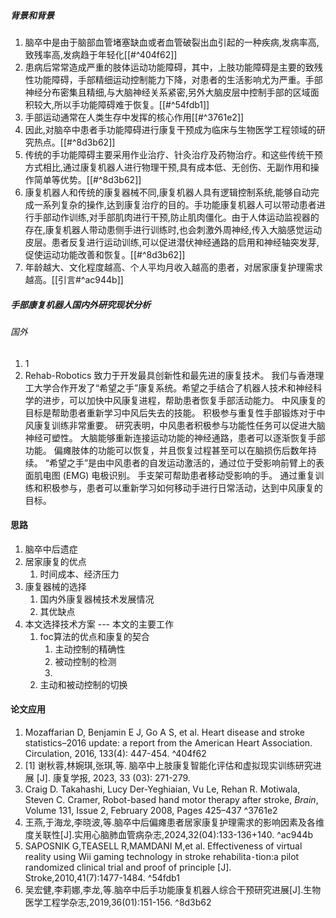 ##### 背景和背景
1. 脑卒中是由于脑部血管堵塞缺血或者血管破裂出血引起的一种疾病,发病率高,致残率高,发病趋于年轻化[[#^404f62]]
2. 患病后常常造成严重的肢体运动功能障碍，其中，上肢功能障碍是主要的致残性功能障碍，手部精细运动控制能力下降，对患者的生活影响尤为严重。手部神经分布密集且精细,与大脑神经关系紧密,另外大脑皮层中控制手部的区域面积较大,所以手功能障碍难于恢复。[[#^54fdb1]]
3. 手部运动通常在人类生存中发挥的核心作用[[#^3761e2]]
4. 因此,对脑卒中患者手功能障碍进行康复干预成为临床与生物医学工程领域的研究热点。[[#^8d3b62]]
5. 传统的手功能障碍主要采用作业治疗、针灸治疗及药物治疗。和这些传统干预方式相比,通过康复机器人进行物理干预,具有成本低、无创伤、无副作用和操作简单等优势。[[#^8d3b62]]
6. 康复机器人和传统的康复器械不同,康复机器人具有逻辑控制系统,能够自动完成一系列复杂的操作,达到康复治疗的目的。手功能康复机器人可以带动患者进行手部动作训练,对手部肌肉进行干预,防止肌肉僵化。由于人体运动监视器的存在,康复机器人带动患侧手进行训练时,也会刺激外周神经,传入大脑感觉运动皮层。患者反复进行运动训练,可以促进潜伏神经通路的启用和神经轴突发芽,促使运动功能改善和恢复。[[#^8d3b62]]
7. 年龄越大、文化程度越高、个人平均月收入越高的患者，对居家康复护理需求越高。[[引言#^ac944b]]
##### 手部康复机器人国内外研究现状分析
###### 国外
1. 1
2. Rehab-Robotics 致力于开发最具创新性和最先进的康复技术。 我们与香港理工大学合作开发了“希望之手”康复系统。希望之手结合了机器人技术和神经科学的进步，可以加快中风康复进程，帮助患者恢复手部活动能力。 中风康复的目标是帮助患者重新学习中风后失去的技能。 积极参与重复性手部锻炼对于中风康复训练非常重要。 研究表明，中风患者积极参与功能性任务可以促进大脑神经可塑性。 大脑能够重新连接运动功能的神经通路，患者可以逐渐恢复手部功能。 偏瘫肢体的功能可以恢复，并且恢复过程甚至可以在脑损伤后数年持续。 “希望之手”是由中风患者的自发运动激活的，通过位于受影响前臂上的表面肌电图 (EMG) 电极识别。 手支架可帮助患者移动受影响的手。 通过重复训练和积极参与，患者可以重新学习如何移动手进行日常活动，达到中风康复的目标。

#### 思路
1. 脑卒中后遗症
2. 居家康复的优点
	1. 时间成本、经济压力
3. 康复器械的选择
	1. 国内外康复器械技术发展情况
	2. 其优缺点
4. 本文选择技术方案  --- 本文的主要工作
	1. foc算法的优点和康复的契合
		1. 主动控制的精确性
		2. 被动控制的检测
		3. 
	2. 主动和被动控制的切换
#### 论文应用
1.  Mozaffarian D, Benjamin E J, Go A S, et al. Heart disease and stroke statistics–2016 update: a report from the American Heart Association. Circulation, 2016, 133(4): 447-454. ^404f62
2. [1]  谢秋蓉,林婉琪,张琪,等.  脑卒中上肢康复智能化评估和虚拟现实训练研究进展    [J].  康复学报,  2023,  33  (03):  271-279.  
3.  Craig D. Takahashi, Lucy Der-Yeghiaian, Vu Le, Rehan R. Motiwala, Steven C. Cramer, Robot-based hand motor therapy after stroke, _Brain_, Volume 131, Issue 2, February 2008, Pages 425–437 ^3761e2
4. 王燕,于海龙,李晓波,等.脑卒中后偏瘫患者居家康复护理需求的影响因素及各维度关联性[J].实用心脑肺血管病杂志,2024,32(04):133-136+140. ^ac944b
5. SAPOSNIK G,TEASELL R,MAMDANI M,et al. Effectiveness of virtual reality using Wii gaming technology in stroke rehabilita⁃tion:a pilot randomized clinical trial and proof of principle [J]. Stroke,2010,41(7):1477-1484. ^54fdb1
6. 吴宏健,李莉娜,李龙,等.脑卒中后手功能康复机器人综合干预研究进展[J].生物医学工程学杂志,2019,36(01):151-156. ^8d3b62